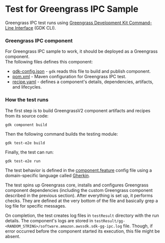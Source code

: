 # Test for Greengrass IPC Sample

Greengrass IPC test runs using [Greengrass Development Kit Command-Line Interface](https://docs.aws.amazon.com/greengrass/v2/developerguide/greengrass-development-kit-cli.html) (GDK CLI).

### Greengrass IPC component

For Greengrass IPC sample to work, it should be deployed as a Greengrass component.  
The following files defines this component:

- [gdk-config.json](./gdk-config.json) - `gdk` reads this file to build and publish component.
- [pom.xml](./pom.xml) - Maven configuration for Greengrass IPC test.
- [recipe.yaml](./recipe.yaml) - defines a component's details, dependencies, artifacts, and lifecycles.

### How the test runs

The first step is to build GreengrassV2 component artifacts and recipes from its source code:

```shell
gdk component build
```

Then the following command builds the testing module:

```shell
gdk test-e2e build
```

Finally, the test can run:

```shell
gdk test-e2e run
```

The test behavior is defined in the [component.feature](./gg-e2e-tests/src/main/resources/greengrass/features/component.feature)
config file using a domain-specific language called [Gherkin](https://docs.aws.amazon.com/greengrass/v2/developerguide/gg-testing-framework.html).

The test spins up Greengrass core, installs and configures Greengrass component dependencies (including the custom
Greengrass component described in the previous section). After everything is set up, it performs checks. They are defined
at the very bottom of the file and basically grep a log file for specific messages.

On completion, the test creates log files in `testResult` directory with the run details. The component's logs are stored
in `testResult/gg-<RANDOM_STRING>/software.amazon.awssdk.sdk-gg-ipc.log` file. Though, if error occurred before the
component started its execution, this file might be absent.
